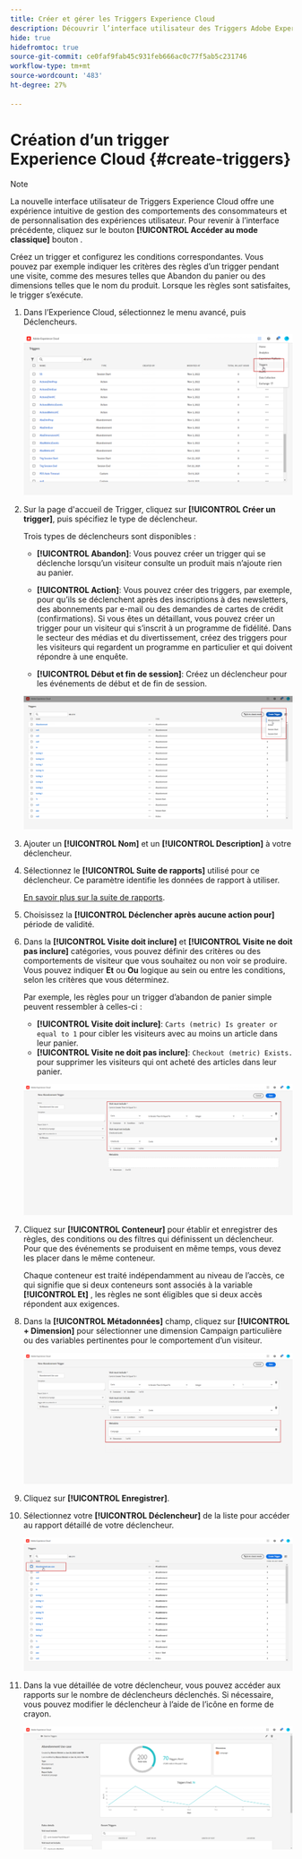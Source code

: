 ```yaml
---
title: Créer et gérer les Triggers Experience Cloud
description: Découvrir l’interface utilisateur des Triggers Adobe Experience Cloud
hide: true
hidefromtoc: true
source-git-commit: ce0faf9fab45c931feb666ac0c77f5ab5c231746
workflow-type: tm+mt
source-wordcount: '483'
ht-degree: 27%

---
```


# Création d’un trigger Experience Cloud {#create-triggers}

>[!NOTE]
>
> La nouvelle interface utilisateur de Triggers Experience Cloud offre une expérience intuitive de gestion des comportements des consommateurs et de personnalisation des expériences utilisateur. Pour revenir à l’interface précédente, cliquez sur le bouton **[!UICONTROL Accéder au mode classique]** bouton .

Créez un trigger et configurez les conditions correspondantes. Vous pouvez par exemple indiquer les critères des règles d’un trigger pendant une visite, comme des mesures telles que Abandon du panier ou des dimensions telles que le nom du produit. Lorsque les règles sont satisfaites, le trigger s’exécute.

1. Dans l’Experience Cloud, sélectionnez le menu avancé, puis Déclencheurs.

   ![](assets/triggers_7.png)

1. Sur la page d&#39;accueil de Trigger, cliquez sur **[!UICONTROL Créer un trigger]**, puis spécifiez le type de déclencheur.

   Trois types de déclencheurs sont disponibles :

   * **[!UICONTROL Abandon]**: Vous pouvez créer un trigger qui se déclenche lorsqu’un visiteur consulte un produit mais n’ajoute rien au panier.

   * **[!UICONTROL Action]**: Vous pouvez créer des triggers, par exemple, pour qu’ils se déclenchent après des inscriptions à des newsletters, des abonnements par e-mail ou des demandes de cartes de crédit (confirmations). Si vous êtes un détaillant, vous pouvez créer un trigger pour un visiteur qui s’inscrit à un programme de fidélité. Dans le secteur des médias et du divertissement, créez des triggers pour les visiteurs qui regardent un programme en particulier et qui doivent répondre à une enquête.

   * **[!UICONTROL Début et fin de session]**: Créez un déclencheur pour les événements de début et de fin de session.

   ![](assets/triggers_1.png)

1. Ajouter un **[!UICONTROL Nom]** et un **[!UICONTROL Description]** à votre déclencheur.

1. Sélectionnez le **[!UICONTROL Suite de rapports]** utilisé pour ce déclencheur. Ce paramètre identifie les données de rapport à utiliser.

   [En savoir plus sur la suite de rapports](https://experienceleague.adobe.com/docs/analytics/admin/admin-tools/manage-report-suites/c-new-report-suite/t-create-a-report-suite.html?lang=fr).

1. Choisissez la **[!UICONTROL Déclencher après aucune action pour]** période de validité.

1. Dans la **[!UICONTROL Visite doit inclure]** et **[!UICONTROL Visite ne doit pas inclure]** catégories, vous pouvez définir des critères ou des comportements de visiteur que vous souhaitez ou non voir se produire. Vous pouvez indiquer **Et** ou **Ou** logique au sein ou entre les conditions, selon les critères que vous déterminez.

   Par exemple, les règles pour un trigger d’abandon de panier simple peuvent ressembler à celles-ci :

   * **[!UICONTROL Visite doit inclure]**: `Carts (metric) Is greater or equal to 1` pour cibler les visiteurs avec au moins un article dans leur panier.
   * **[!UICONTROL Visite ne doit pas inclure]**: `Checkout (metric) Exists.` pour supprimer les visiteurs qui ont acheté des articles dans leur panier.

   ![](assets/triggers_2.png)

1. Cliquez sur **[!UICONTROL Conteneur]** pour établir et enregistrer des règles, des conditions ou des filtres qui définissent un déclencheur. Pour que des événements se produisent en même temps, vous devez les placer dans le même conteneur.

   Chaque conteneur est traité indépendamment au niveau de l’accès, ce qui signifie que si deux conteneurs sont associés à la variable **[!UICONTROL Et]** , les règles ne sont éligibles que si deux accès répondent aux exigences.

1. Dans la **[!UICONTROL Métadonnées]** champ, cliquez sur **[!UICONTROL + Dimension]** pour sélectionner une dimension Campaign particulière ou des variables pertinentes pour le comportement d’un visiteur.

   ![](assets/triggers_3.png)

1. Cliquez sur **[!UICONTROL Enregistrer]**.

1. Sélectionnez votre **[!UICONTROL Déclencheur]** de la liste pour accéder au rapport détaillé de votre déclencheur.

   ![](assets/triggers_4.png)

1. Dans la vue détaillée de votre déclencheur, vous pouvez accéder aux rapports sur le nombre de déclencheurs déclenchés. Si nécessaire, vous pouvez modifier le déclencheur à l’aide de l’icône en forme de crayon.

   ![](assets/triggers_5.png)
